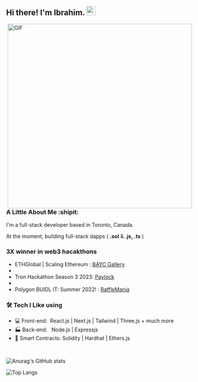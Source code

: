 <h2> Hi there! I'm Ibrahim. <img src="https://github.com/IbrahimSam96/IbrahimSam96/blob/master/Hi.gif" width="25"></h2>
<img align="right" alt="GIF" src="https://github.com/IbrahimSam96/IbrahimSam96/blob/master/gif3.gif?raw=true" width="500"/>
<h3> A Little About Me  :shipit:</h3>

 I'm a full-stack developer based in Toronto, Canada. 
 
 At the moment, building full-stack dapps ( **.sol** & **.js, .ts**  )

<h3>3X winner in web3 hacakthons</h3>  

- ETHGlobal | Scaling Ethereum : [BAYC Gallery](https://github.com/IbrahimSam96/ApesGallery)
- 
- Tron Hackathon Season 3 2023: [Paylock](https://github.com/IbrahimSam96/paylock)
- 
- Polygon BUIDL IT: Summer 2022! : [RaffleMania](https://github.com/IbrahimSam96/rafflemania)  


<h3>🛠 Tech I Like using </h3>

- 💻 Front-end:&nbsp; React.js | Next.js | Tailwind | Three.js + much more
- :factory: Back-end: &nbsp;  Node.js | Expressjs 
- 🧾 Smart Contracts: Solidity | Hardhat | Ethers.js
<br>

![Anurag's GitHub stats](https://github-readme-stats.vercel.app/api?username=Ibrahimsam96&show_icons=true&theme=radical)


![Top Langs](https://github-readme-stats.vercel.app/api/top-langs/?username=Ibrahimsam96&show_icons=true&theme=radical)


